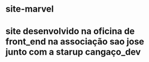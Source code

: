 # site-marvel
<h1>
  site desenvolvido na oficina de front_end na associação sao jose junto com a starup cangaço_dev
</h1>
